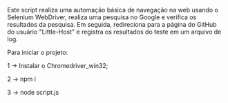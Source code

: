 
Este script realiza uma automação básica de navegação na web usando o Selenium WebDriver, realiza uma pesquisa no Google e verifica os resultados da pesquisa. Em seguida, redireciona para a página do GitHub do usuário "Little-Host" e registra os resultados do teste em um arquivo de log.

Para iniciar o projeto:


1 -> Instalar o Chromedriver_win32;

2 -> npm i

3 -> node script.js

